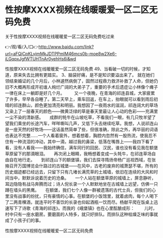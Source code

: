 # 性按摩ⅩXXX视频在线暖暖爱一区二区无码免费
关于性按摩ⅩXXX视频在线暖暖爱一区二区无码免费吃过来

👉/观/看/入/口👉http://www.baidu.com/link?url=aFQjCpKLyjmMkJDTPPmIM46mcs0b-moe8w2Xe6-iLGqpxJgfWTUHTnAr0yehHs6i&wd

性按摩ⅩXXX视频在线暖暖爱一区二区无码免费	49、当看破一切的时候，才知道，原来失去比拥有更踏实。
	3、脑袋好痛，是不是知识要溢出来了。
就在她们领结束婚证的几个月后，小林遽然病倒了，固然过程鼎力救济补救了人命，但她仍旧不大概再形成开初谁人绚烂广阔的大弟子了，重要的手术后遗症让小林像个瘫子一律在床上一躺即是好几个月。
　　又一个夜晚，在青海的祁连县城，大家疲累了许多，早早各自睡了。第二天早上，乘车回返，在车上，抬眼就可以看到雨后初晴的祁连群山，颜色更加清亮和明丽。我想因了一夜雨水的滋润，祁连阔大的草场又染上了一层春天的颜色——微黄泛绿的草是春天里最让人心动的色彩——充满里一尘不染的清新感。　　成群的牦牛在山坡吃草，不看我们一眼，有几只牧羊望了望我们乘坐的长途汽车，咩咩嘶叫几声，又低下头去继续吃草。我想，人说祁连山是一座天然的好牧场——这话虽然简单了些，但很准确，除此之外，再华丽的词语也表达不完整……一个人看着窗外，想着想着，胸腔内忽然有一股热流，使我忍不住有一种流泪的冲动，其中一滴，越过我的鼻梁，低落在嘴唇上——我四下看了看，没有人看我——我始终确信，满车同行的回民、汉民，谁也没有看见我在额堡草原留下的那滴眼泪。　　再次闭上眼睛，我畅想着变成一头牦牛，在祁连草场自由自在地行走。　　到祁连山下的额堡镇，我们去探寻隋炀帝杨广巡视西域，在张掖召开万国博览会什路过的古城堡——在风中，古老的废弃的城萧瑟不堪，所有的历史烟迹都已经远去，只留下只有几堵长满荒草的土城墙，依旧在连续的大风和时间当中，默默诉说着历史的沧桑。　　一个人站在额堡草原的城墙上，屏息静听，耳边隐隐有战马奔腾而过；诗人倪长录一个人默默地坐在古城墙上远望，仿佛一只蹲在墙头的黑鹰。　　在额堡，我们七个人像一群被遗落的古代士兵，但我们的心里没有战事的纷扰，只有豪情的心事。在额堡的小饭馆里，就着卤肉，每个人喝下了二两青稞酒，就连平时不善饮的长录也仰起酒瓶一饮而尽。杨献平爬在饭桌上迅速写下了诗歌《青海的祁连》。而我的《峨堡镇》也在心里酝酿成形：
　　儿时，村中只有一座水磨房。要磨面的人特多，就只好排队。而排队这种枯燥乏味的事就成了小孩子们的事。

性按摩ⅩXXX视频在线暖暖爱一区二区无码免费
